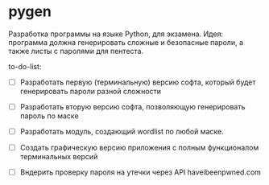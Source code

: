 # pygen
Разработка программы на языке Python, для экзамена.
Идея: программа должна генерировать сложные и безопасные пароли, а также листы с паролями для пентеста.

to-do-list:

- [ ] Разработать первую (терминальную) версию софта, который будет генерировать пароли разной сложности
- [ ] Разработать вторую версию софта, позволяющую генерировать пароль по маске
- [ ] Разработать модуль, создающий wordlist по любой маске.

- [ ] Создать графическую версию приложения с полным функционалом терминальных версий
- [ ] Вндерить проверку пароля на утечки через API haveibeenpwned.com
